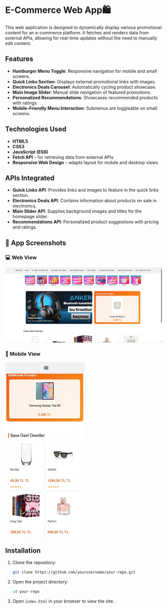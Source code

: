 
# E-Commerce Web App🛍️

This web application is designed to dynamically display various promotional content for an e-commerce platform. It fetches and renders data from external APIs, allowing for real-time updates without the need to manually edit content.

## Features

- **Hamburger Menu Toggle**: Responsive navigation for mobile and small screens.
- **Quick Links Section**: Displays external promotional links with images.
- **Electronics Deals Carousel**: Automatically cycling product showcase.
- **Main Image Slider**: Manual slide navigation of featured promotions.
- **Personalized Recommendations**: Showcases recommended products with ratings.
- **Mobile-Friendly Menu Interaction**: Submenus are toggleable on small screens.

## Technologies Used

- **HTML5**
- **CSS3**
- **JavaScript (ES6)**
- **Fetch API** – for retrieving data from external APIs
- **Responsive Web Design** – adapts layout for mobile and desktop views

## APIs Integrated

- **Quick Links API**: Provides links and images to feature in the quick links section.
- **Electronics Deals API**: Contains information about products on sale in electronics.
- **Main Slider API**: Supplies background images and titles for the homepage slider.
- **Recommendations API**: Personalized product suggestions with pricing and ratings.

## 📸 App Screenshots

### 💻 Web View

![Web Preview](images/screenshots/web.jpg)

### 📱 Mobile View

![Mobile Preview](images/screenshots/mobile.jpg)

## Installation

1. Clone the repository:
    ```bash
    git clone https://github.com/yourusername/your-repo.git
    ```
2. Open the project directory:
    ```bash
    cd your-repo
    ```
3. Open `index.html` in your browser to view the site.


